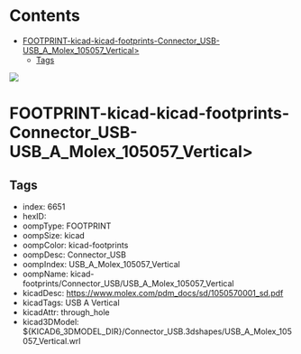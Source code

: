 



Contents
========

* [FOOTPRINT-kicad-kicad-footprints-Connector_USB-USB_A_Molex_105057_Vertical>](#footprint-kicad-kicad-footprints-connector_usb-usb_a_molex_105057_vertical)
	* [Tags](#tags)
  
![][im]
# FOOTPRINT-kicad-kicad-footprints-Connector_USB-USB_A_Molex_105057_Vertical>

## Tags

- index: 6651
- hexID: 
- oompType: FOOTPRINT
- oompSize: kicad
- oompColor: kicad-footprints
- oompDesc: Connector_USB
- oompIndex: USB_A_Molex_105057_Vertical
- oompName: kicad-footprints/Connector_USB/USB_A_Molex_105057_Vertical
- kicadDesc: https://www.molex.com/pdm_docs/sd/1050570001_sd.pdf
- kicadTags: USB A Vertical
- kicadAttr: through_hole
- kicad3DModel: ${KICAD6_3DMODEL_DIR}/Connector_USB.3dshapes/USB_A_Molex_105057_Vertical.wrl



[im]: image.png
